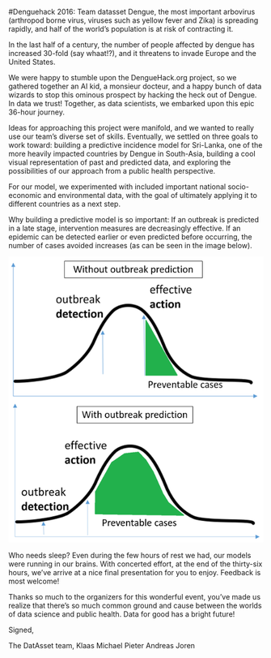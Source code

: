 #Denguehack 2016: Team datasset
Dengue, the most important arbovirus (arthropod borne virus, viruses such as yellow fever and Zika) is spreading rapidly, and half of the world’s population is at risk of contracting it. 
 
In the last half of a century, the number of people affected by dengue has increased 30-fold (say whaat!?), and it threatens to invade Europe and the United States. 
 
We were happy to stumble upon the DengueHack.org project, so we gathered together an AI kid, a monsieur docteur, and a happy bunch of data wizards to stop this ominous prospect by hacking the heck out of Dengue. In data we trust! Together, as data scientists, we embarked upon this epic 36-hour journey.
 
Ideas for approaching this project were manifold, and we wanted to really use our team’s diverse set of skills. Eventually, we settled on three goals to work toward: building a predictive incidence model for Sri-Lanka, one of the more heavily impacted countries by Dengue in South-Asia, building a cool visual representation of past and predicted data, and exploring the possibilities of our approach from a public health perspective. 
 
For our model, we experimented with included important national socio-economic and environmental data, with the goal of ultimately applying it to different countries as a next step.
 
Why building a predictive model is so important: 
If an outbreak is predicted in a late stage, intervention measures are decreasingly effective. If an epidemic can be detected earlier or even predicted before occurring, the number of cases avoided increases (as can be seen in the image below).

![The value of outbreak prediction](https://github.com/MReusens/datasset-dengue/blob/master/pictures%20social%20media/valueofpredictivemodel.PNG "Value of predictive model")
 
Who needs sleep? Even during the few hours of rest we had, our models were running in our brains. With concerted effort, at the end of the thirty-six hours, we’ve arrive at a nice final presentation for you to enjoy. Feedback is most welcome!
 
Thanks so much to the organizers for this wonderful event, you’ve made us realize that there’s so much common ground and cause between the worlds of data science and public health. Data for good has a bright future!
 
Signed, 
 
The DatAsset team, Klaas Michael Pieter Andreas Joren
